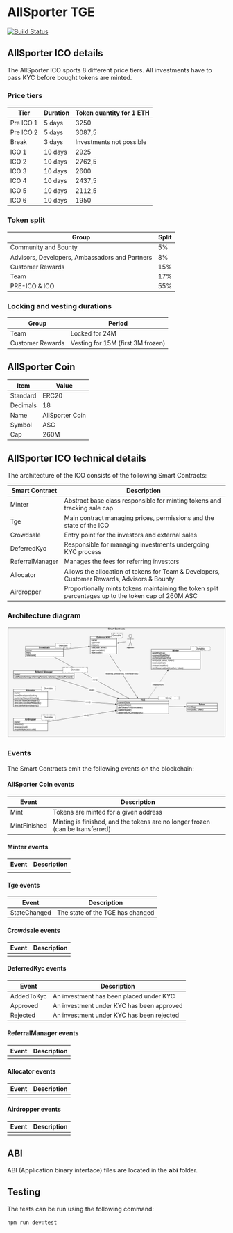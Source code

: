 # AllSporter TGE

[![Build Status](https://travis-ci.org/EthWorks/AllSporter-TGE.svg?branch=master)](https://travis-ci.org/EthWorks/AllSporter-TGE)

## AllSporter ICO details

The AllSporter ICO sports 8 different price tiers. All investments have to pass KYC before bought tokens are minted. 

### Price tiers

| Tier | Duration | Token quantity for 1 ETH |
| --- | --- | --- |
| Pre ICO 1 | 5 days | 3250 |
| Pre ICO 2 | 5 days | 3087,5 |
| Break | 3 days | Investments not possible |
| ICO 1 | 10 days | 2925 |
| ICO 2 | 10 days | 2762,5 |
| ICO 3 | 10 days | 2600 |
| ICO 4 | 10 days | 2437,5 |
| ICO 5 | 10 days | 2112,5 |
| ICO 6 | 10 days | 1950 |

### Token split

| Group | Split |
| --- | --- |
| Community and Bounty | 5% |
| Advisors, Developers, Ambassadors and Partners | 8% |
| Customer Rewards | 15% |
| Team | 17% |
| PRE-ICO & ICO | 55% |

### Locking and vesting durations

| Group | Period |
| --- | --- |
| Team | Locked for 24M |
| Customer Rewards | Vesting for 15M (first 3M frozen) |

## AllSporter Coin

| Item | Value |
| ------------- | ------------- |
| Standard  | ERC20  |
| Decimals | 18 |
| Name | AllSporter Coin |
| Symbol | ASC |
| Cap | 260M |

## AllSporter ICO technical details

The architecture of the ICO consists of the following Smart Contracts:

| Smart Contract  | Description |
| ------------- | ------------- |
| Minter | Abstract base class responsible for minting tokens and tracking sale cap |
| Tge | Main contract managing prices, permissions and the state of the ICO |
| Crowdsale | Entry point for the investors and external sales |
| DeferredKyc | Responsible for managing investments undergoing KYC process |
| ReferralManager | Manages the fees for referring investors |
| Allocator | Allows the allocation of tokens for Team & Developers, Customer Rewards, Advisors & Bounty |
| Airdropper | Proportionally mints tokens maintaining the token split percentages up to the token cap of 260M ASC |

### Architecture diagram

![Architecture](/images/architecture.png)

### Events

The Smart Contracts emit the following events on the blockchain:

#### AllSporter Coin events

| Event  | Description |
| ------------- | ------------- |
| Mint | Tokens are minted for a given address |
| MintFinished | Minting is finished, and the tokens are no longer frozen (can be transferred) |

#### Minter events

| Event  | Description |
| ------------- | ------------- |
|  |  |

#### Tge events

| Event  | Description |
| ------------- | ------------- |
| StateChanged | The state of the TGE has changed |

#### Crowdsale events

| Event  | Description |
| ------------- | ------------- |
|  |  |

#### DeferredKyc events

| Event  | Description |
| ------------- | ------------- |
| AddedToKyc | An investment has been placed under KYC |
| Approved | An investment under KYC has been approved |
| Rejected | An investment under KYC has been rejected |


#### ReferralManager events

| Event  | Description |
| ------------- | ------------- |
|  |  |

#### Allocator events

| Event  | Description |
| ------------- | ------------- |
|  |  |

#### Airdropper events

| Event  | Description |
| ------------- | ------------- |
|  |  |


## ABI

ABI (Application binary interface) files are located in the **abi** folder.

## Testing

The tests can be run using the following command:
```javascript
npm run dev:test
```

